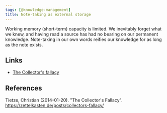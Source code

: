 ```yaml
---
tags: [@knowledge-management]
title: Note-taking as external storage
---
```


Working memory (short-term) capacity is limited.
We inevitably forget what we knew, and having read a source has had no bearing on our permanent knowledge.
Note-taking in our own words reifies our knowledge for as long as the note exists.

## Links

- [The Collector's fallacy](202003281545.md)

## References

Tietze, Christian (2014-01-20). "The Collector's Fallacy". https://zettelkasten.de/posts/collectors-fallacy/

